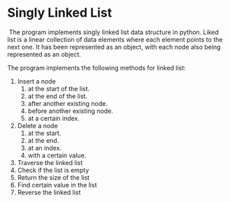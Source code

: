 # Singly Linked List

​	The program implements singly linked list data structure in python. Liked list is a linear collection of data elements where each element points to the next one. It has been represented as an object, with each node also being represented as an object.

The program implements the following methods for linked list:

1. Insert a node
   1.  at the start of the list.
   2. at the end of the list.
   3.  after another existing node.
   4. before another existing node.
   5. at a certain index.
2. Delete a node
   1. at the start.
   2. at the end.
   3. at an index.
   4. with a certain value.
3. Traverse the linked list
4. Check if the list is empty
5. Return the size of the list
6. Find certain value in the list
7. Reverse the linked list





